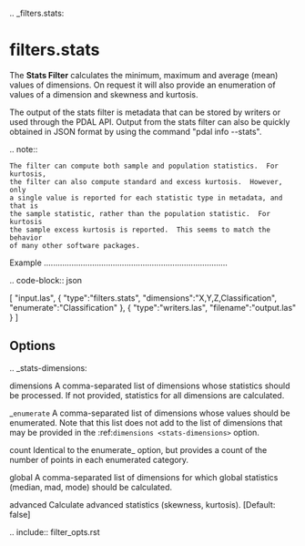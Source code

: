 .. _filters.stats:

filters.stats
===============================================================================

The **Stats Filter** calculates the minimum, maximum and average (mean) values
of dimensions.  On request it will also provide an enumeration of values of
a dimension and skewness and kurtosis.

The output of the stats filter is metadata that can be stored by writers or
used through the PDAL API.  Output from the stats filter can also be
quickly obtained in JSON format by using the command "pdal info --stats".

.. note::

    The filter can compute both sample and population statistics.  For kurtosis,
    the filter can also compute standard and excess kurtosis.  However, only
    a single value is reported for each statistic type in metadata, and that is
    the sample statistic, rather than the population statistic.  For kurtosis
    the sample excess kurtosis is reported.  This seems to match the behavior
    of many other software packages.

Example
................................................................................

.. code-block:: json

  [
      "input.las",
      {
          "type":"filters.stats",
          "dimensions":"X,Y,Z,Classification",
          "enumerate":"Classification"
      },
      {
          "type":"writers.las",
          "filename":"output.las"
      }
  ]

Options
-------

.. _stats-dimensions:

dimensions
  A comma-separated list of dimensions whose statistics should be
  processed.  If not provided, statistics for all dimensions are calculated.

_`enumerate`
  A comma-separated list of dimensions whose values should be enumerated.
  Note that this list does not add to the list of dimensions that may be
  provided in the :ref:`dimensions <stats-dimensions>` option.

count
  Identical to the enumerate_ option, but provides a count of the number
  of points in each enumerated category.

global
  A comma-separated list of dimensions for which global statistics (median,
  mad, mode) should be calculated.

advanced
  Calculate advanced statistics (skewness, kurtosis). [Default: false]

.. include:: filter_opts.rst

